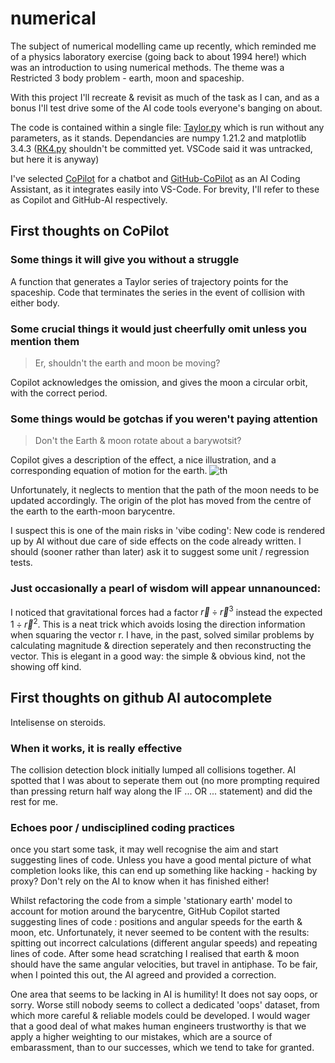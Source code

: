 # numerical
The subject of numerical modelling came up recently, which reminded me of a physics laboratory exercise (going back to about 1994 here!) which was an introduction to using numerical methods. The theme was a Restricted 3 body problem - earth, moon and spaceship.

With this project I'll recreate & revisit as much of the task as I can, and as a bonus I'll test drive some of the AI code tools everyone's banging on about.

The code is contained within a single file: [Taylor.py](talyor.py) which is run without any parameters, as it stands.
Dependancies are numpy 1.21.2 and matplotlib 3.4.3
([RK4.py](RK4.py) shouldn't be committed yet. VSCode said it was untracked, but here it is anyway)

I've selected [CoPilot](https://copilot.microsoft.com/) for a chatbot and [GitHub-CoPilot](https://github.com/features/copilot)  as an AI Coding Assistant, as it integrates easily into VS-Code. For brevity, I'll refer to these as Copilot and GitHub-AI respectively.

## First thoughts on CoPilot
### Some things it will give you without a struggle
A function that generates a Taylor series of trajectory points for the spaceship.
Code that terminates the series in the event of collision with either body.
### Some crucial things it would just cheerfully omit unless you mention them
>Er, shouldn't the earth and moon be moving?

Copilot acknowledges the omission, and gives the moon a circular orbit, with the correct period. 
### Some things would be gotchas if you weren't paying attention
>Don't the Earth & moon rotate about a barywotsit?

Copilot gives a description of the effect, a nice illustration, and a corresponding equation of motion for the earth.
![th](https://github.com/user-attachments/assets/1977c507-e3f2-4d1f-b633-350bd924db27)

Unfortunately, it neglects to mention that the path of the moon needs to be updated accordingly. The origin of the plot has moved from the centre of the earth to the earth-moon barycentre.

I suspect this is one of the main risks in 'vibe coding': New code is rendered up by AI without due care of side effects on the code already written. I should (sooner rather than later) ask it to suggest some unit / regression tests.

### Just occasionally a pearl of wisdom will appear unnanounced:
I noticed that gravitational forces had a factor $\vec{ r } \div \vec{ r }^3$ instead the expected $1 \div \vec{r}^2$.
This is a neat trick which avoids losing the direction information when squaring the vector r. I have, in the past, solved similar problems by calculating magnitude & direction seperately and then reconstructing the vector. This is elegant in a good way: the simple & obvious kind, not the showing off kind.

## First thoughts on github AI autocomplete
Intelisense on steroids.

### When it works, it is really effective 
The collision detection block initially lumped all collisions together.
AI spotted that I was about to seperate them out (no more prompting required than pressing return half way along the IF ... OR ... statement) and did the rest for me.

### Echoes poor / undisciplined coding practices
once you start some task, it may well recognise the aim and start suggesting lines of code.
Unless you have a good mental picture of what completion looks like, this can end up something like hacking - hacking by proxy? Don't rely on the AI to know when it has finished either!

Whilst refactoring the code from a simple 'stationary earth' model to account for motion around the barycentre, GitHub Copilot started suggesting lines of code : positions and angular speeds for the earth & moon, etc. Unfortunately, it never seemed to be content with the results: spitting out incorrect calculations (different angular speeds) and repeating lines of code.
After some head scratching I realised that earth & moon should have the same angular velocities, but travel in antiphase.
To be fair, when I pointed this out, the AI agreed and provided a correction.

One area that seems to be lacking in AI is humility! It does not say oops, or sorry. Worse still nobody seems to collect a dedicated 'oops' dataset, from which more careful & reliable models could be developed.
I would wager that a good deal of what makes human engineers trustworthy is that we apply a higher weighting to our mistakes, which are a source of embarassment, than to our successes, which we tend to take for granted.
